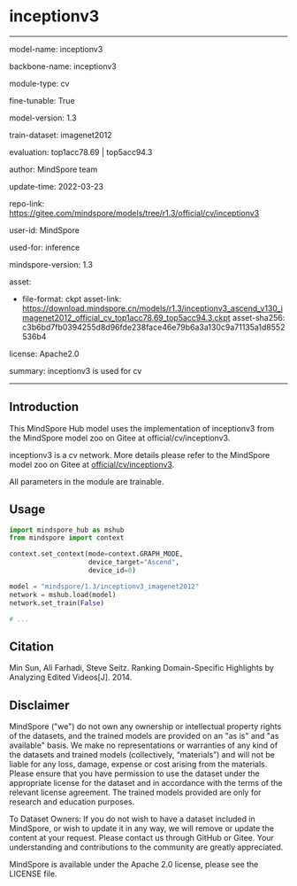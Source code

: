 # inceptionv3

---

model-name: inceptionv3

backbone-name: inceptionv3

module-type: cv

fine-tunable: True

model-version: 1.3

train-dataset: imagenet2012

evaluation: top1acc78.69 | top5acc94.3

author: MindSpore team

update-time: 2022-03-23

repo-link: <https://gitee.com/mindspore/models/tree/r1.3/official/cv/inceptionv3>

user-id: MindSpore

used-for: inference

mindspore-version: 1.3

asset:

-
    file-format: ckpt
    asset-link: <https://download.mindspore.cn/models/r1.3/inceptionv3_ascend_v130_imagenet2012_official_cv_top1acc78.69_top5acc94.3.ckpt>
    asset-sha256: c3b6bd7fb0394255d8d96fde238face46e79b6a3a130c9a71135a1d8552536b4

license: Apache2.0

summary: inceptionv3 is used for cv

---

## Introduction

This MindSpore Hub model uses the implementation of inceptionv3 from the MindSpore model zoo on Gitee at official/cv/inceptionv3.

inceptionv3 is a cv network. More details please refer to the MindSpore model zoo on Gitee at [official/cv/inceptionv3](https://gitee.com/mindspore/models/blob/r1.3/official/cv/inceptionv3/README.md).

All parameters in the module are trainable.

## Usage

```python
import mindspore_hub as mshub
from mindspore import context

context.set_context(mode=context.GRAPH_MODE,
                    device_target="Ascend",
                    device_id=0)

model = "mindspore/1.3/inceptionv3_imagenet2012"
network = mshub.load(model)
network.set_train(False)

# ...
```

## Citation

Min Sun, Ali Farhadi, Steve Seitz. Ranking Domain-Specific Highlights by Analyzing Edited Videos[J]. 2014.

## Disclaimer

MindSpore ("we") do not own any ownership or intellectual property rights of the datasets, and the trained models are provided on an "as is" and "as available" basis. We make no representations or warranties of any kind of the datasets and trained models (collectively, “materials”) and will not be liable for any loss, damage, expense or cost arising from the materials. Please ensure that you have permission to use the dataset under the appropriate license for the dataset and in accordance with the terms of the relevant license agreement. The trained models provided are only for research and education purposes.

To Dataset Owners: If you do not wish to have a dataset included in MindSpore, or wish to update it in any way, we will remove or update the content at your request. Please contact us through GitHub or Gitee. Your understanding and contributions to the community are greatly appreciated.

MindSpore is available under the Apache 2.0 license, please see the LICENSE file.
